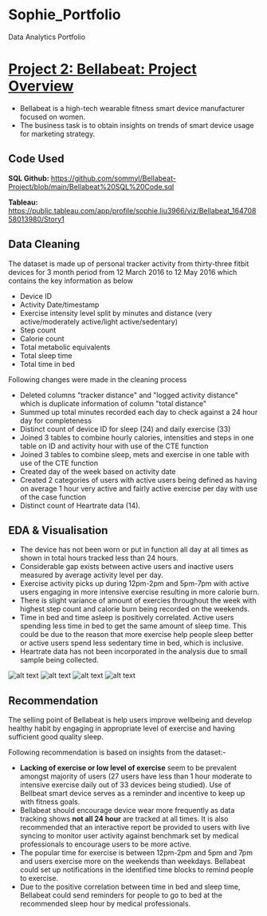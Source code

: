 # Sophie_Portfolio
Data Analytics Portfolio

# [Project 2: Bellabeat: Project Overview](https://github.com/sommyl/Sophie-Portfolio/blob/main/Cyclistic%20Project.md) 
* Bellabeat is a high-tech wearable fitness smart device manufacturer focused on women.
* The business task is to obtain insights on trends of smart device usage for marketing strategy.

## Code Used
**SQL Github:** https://github.com/sommyl/Bellabeat-Project/blob/main/Bellabeat%20SQL%20Code.sql

**Tableau:** https://public.tableau.com/app/profile/sophie.liu3966/viz/Bellabeat_16470858013980/Story1

## Data Cleaning

The dataset is made up of personal tracker activity from thirty-three fitbit devices for 3 month period from 12 March 2016 to 12 May 2016 which contains the key information as below

* Device ID
* Activity Date/timestamp
* Exercise intensity level split by minutes and distance (very active/moderately active/light active/sedentary)
* Step count
* Calorie count
* Total metabolic equivalents
* Total sleep time
* Total time in bed

Following changes were made in the cleaning process

*	Deleted columns "tracker distance" and "logged activity distance" which is duplicate information of column "total distance"
*	Summed up total minutes recorded each day to check against a 24 hour day for completeness
*	Distinct count of device ID for sleep (24) and daily exercise (33)
*	Joined 3 tables to combine hourly calories, intensities and steps in one table on ID and activity hour with use of the CTE function
*	Joined 3 tables to combine sleep, mets and exercise in one table with use of the CTE function
*	Created day of the week based on activity date
*	Created 2 categories of users with active users being defined as having on average 1 hour very active and fairly active exercise per day with use of the case function
* Distinct count of Heartrate data (14).

## EDA & Visualisation 
* The device has not been worn or put in function all day at all times as shown in total hours tracked less than 24 hours.
* Considerable gap exists between active users and inactive users measured by average activity level per day.
* Exercise activity picks up during 12pm-2pm and 5pm-7pm with active users engaging in more intensive exercise resulting in more calorie burn.
* There is slight variance of amount of exercies throughout the week with highest step count and calorie burn being recorded on the weekends.
* Time in bed and time asleep is positively correlated. Active users spending less time in bed to get the same amount of sleep time. This could be due to the reason that more exercise help people sleep better or active users spend less sedentary time in bed, which is inclusive. 
* Heartrate data has not been incorporated in the analysis due to small sample being collected.

![alt text](https://github.com/sommyl/Sophie-Portfolio/blob/main/month.png "Number of Trips and Trip Length by Month")
![alt text](https://github.com/sommyl/Sophie-Portfolio/blob/main/weekday.png "Number of Trips and Trip Length by Day of the Week")
![alt text](https://github.com/sommyl/Sophie-Portfolio/blob/main/hour.png "Number of Trips and Trip Length by Hour")
![alt text](https://github.com/sommyl/Sophie-Portfolio/blob/main/map.png "Map of Start and End Location")

## Recommendation
The selling point of Bellabeat is help users improve wellbeing and develop healthy habit by engaging in appropriate level of exercise and having sufficient good quality sleep.

Following recommendation is based on insights from the dataset:-
* **Lacking of exercise or low level of exercise** seem to be prevalent amongst majority of users (27 users have less than 1 hour moderate to intensive exercise daily out of 33 devices being studied). Use of Bellbeat smart device serves as a reminder and incentive to keep up with fitness goals. 
* Bellabeat should encourage device wear more frequently as data tracking shows **not all 24 hour** are tracked at all times. It is also recommended that an interactive report be provided to users with live syncing to monitor user activity against benchmark set by medical professionals to encourage users to be more active.
* The popular time for exercise is between 12pm-2pm and 5pm and 7pm and users exercise more on the weekends than weekdays. Bellabeat could set up notifications in the identified time blocks to remind people to exercise.
* Due to the positive correlation between time in bed and sleep time, Bellabeat could send reminders for people to go to bed at the recommended sleep hour by medical professionals.
